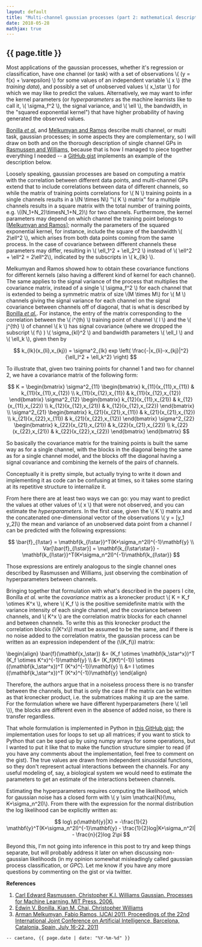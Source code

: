 ```yaml
---
layout: default
title: "Multi-channel gaussian processes (part 2: mathematical description)"
date: 2018-05-28
mathjax: true
---
```


## {{ page.title }}

  Most applications of the gaussian processes, whether it's regression or classification, have one channel (or task) with a set of observations \\( (y = f(x) + \varepsilon) \\) for some values of an independent variable \\( x \\) (the _training data_), and possibly a set of unobserved values \\( x_\star \\) for which we may like to predict the values.
Alternatively, we may want to infer the kernel parameters (or _hyperparameters_ as the machine learnists like to call it, \\( \sigma_f^2 \\), the signal variance, and \\( \ell \\), the bandwidth, in the "squared exponential kernel") that have higher probability of having generated the observed values.
<!-- As described by [Rasmussen and Williams Gaussian](http://www.gaussianprocess.org/gpml/) -- and apparently in -->

[Bonilla _et al._](https://papers.nips.cc/paper/3189-multi-task-gaussian-process-prediction) and [Melkumyan and Ramos](https://www.ijcai.org/Proceedings/11/Papers/238.pdf) describe multi channel, or multi task, gaussian processes; in some aspects they are complementary, so I will draw on both and on the thorough description of single channel GPs in [Rasmussen and Williams](http://www.gaussianprocess.org/gpml/), because that is how I managed to piece together everything I needed -- a [GitHub gist](https://gist.github.com/caesoma) implements an example of the description below.

Loosely speaking, gaussian processes are based on computing a matrix with the correlation between different data points, and multi-channel GPs extend that to include correlations between data of different channels, so while the matrix of training points correlations for \\( N \\) training points in a single channels results in a \\(N \times N\\) "\\( K \\) matrix" for a multiple channels results in a square matrix with the total number of training points, e.g. \\((N_1+N_2)\timesN_1+N_2)\\) for two channels.
Furthermore, the kernel parameters may depend on which channel the training point belongs to [[Melkumyan and Ramos](https://www.ijcai.org/Proceedings/11/Papers/238.pdf)]; normally the parameters of the squared exponential kernel, for instance, include the square of the bandwidth \\( 2\ell^2 \\), which arises from both data points coming from the same process.
In the case of covariance between different channels these parameters may differ, resulting in \\( \ell_1^2 + \ell_2^2 \\) instead of \\( \ell^2 + \ell^2 = 2\ell^2\\), indicated by the subscripts in \\( k_{lk} \\).

  Melkumyan and Ramos showed how to obtain these covariance functions for different kernels (also having a different kind of kernel for each channel).
The same applies to the signal variance of the process that multiplies the covariance matrix, instead of a single \\( \sigma_f^2 \\) for each channel that is extended to being a symmetric matrix of size \\(M \times M\\) for \\( M \\) channels giving the signal variance for each channel on the signal covariance between channels off of diagonal, that is what is described by [Bonilla _et al._](https://papers.nips.cc/paper/3189-multi-task-gaussian-process-prediction).
For instance, the entry of the matrix corresponding to the correlation between the \\( i^{th} \\) training point of channel \\( l \\) and the \\( j^{th} \\) of channel \\( k \\) has signal covariance (where we dropped the subscript \\( f\\) ) \\( \sigma_{kl}^2 \\) and bandwidth parameters \\( \ell_l \\) and \\( \ell_k \\), given then by

$$ k_{lk}(x_{li},x_{kj}) = \sigma^2_{lk} exp \left( \frac{-|x_{li}-x_{kj}|^2}{\ell_l^2 + \ell_k^2} \right) $$

<!-- where  \\(r = x_{11}-x_{21}\\). -->
To illustrate that, given two training points for channel 1 and two for channel 2, we have a covariance matrix of the following form:

$$ K = \begin{bmatrix} \sigma^2_{11} \begin{bmatrix} k_{11}(x_{11},x_{11}) & k_{11}(x_{11},x_{12}) \\ k_{11}(x_{12},x_{11}) & k_{11}(x_{12},x_{12}) \end{bmatrix} \sigma^2_{12} \begin{bmatrix} k_{12}(x_{11},x_{21}) & k_{12}(x_{11},x_{22}) \\ k_{12}(x_{12},x_{21}) & k_{12}(x_{12},x_{22}) \end{bmatrix} \\ \sigma^2_{21} \begin{bmatrix} k_{21}(x_{21},x_{11}) & k_{21}(x_{21},x_{12}) \\ k_{21}(x_{22},x_{11}) & k_{21}(x_{22},x_{12}) \end{bmatrix} \sigma^2_{22} \begin{bmatrix} k_{22}(x_{21},x_{21}) & k_{22}(x_{21},x_{22}) \\ k_{22}(x_{22},x_{21}) & k_{22}(x_{22},x_{22}) \end{bmatrix} \end{bmatrix} $$

<!-- ![Kmatrix](/images/latexit/Kmatrix.png) -->

<!-- [//]: # (K = \\\begin{bmatrix} k_{11}(x_{11},x_{11}) & k_{11}(x_{11},x_{12}) & k_{12}(x_{11},x_{21}) & k_{12}(x_{11},x_{22}) \\ k_{11}(x_{12},x_{11}) & k_{11}(x_{12},x_{12}) & k_{12}(x_{12},x_{21}) & k_{12}(x_{12},x_{22}) \\ k_{21}(x_{21},x_{11}) & k_{21}(x_{21},x_{12}) & k_{22}(x_{21},x_{21}) & k_{22}(x_{21},x_{22}) \\ k_{21}(x_{22},x_{11}) & k_{21}(x_{22},x_{12}) & k_{22}(x_{22},x_{21}) & k_{22}(x_{22},x_{22}) \\end{bmatrix}) -->

  So basically the covariance matrix for the training points is built the same way as for a single channel, with the blocks in the diagonal being the same as for a single channel model, and the blocks off the diagonal having a signal covariance and combining the kernels of the pairs of channels.

  Conceptually it is pretty simple, but actually trying to write it down and implementing it as code can be confusing at times, so it takes some staring at its repetitive structure to internalize it.

  From here there are at least two ways we can go: you may want to predict the values at other values of \\( x \\) that were not observed, and you can estimate the _hyperparameters_.
In the first case, given the \\( K \\) matrix and the concatenated one-dimensional vector of the observations \\( y = [y_1 y_2]\\) the mean and variance of an unobserved data point from a channel _l_ can be predicted with the following expressions:


$$ \bar{f}_{l\star} = \mathbf{k_{l\star}}^T(K+\sigma_n^2I)^{-1}\mathbf{y} \\
Var[\bar{f}_{l\star}] = \mathbf{k_{l\star\star}} - \mathbf{k_{l\star}}^T(K+\sigma_n^2I)^{-1}\mathbf{k_{l\star}} $$

Those expressions are entirely analogous to the single channel ones described by Rasmussen and Williams, just observing the combination of hyperparameters between channels.

  Bringing together that formulation with what's described in the papers I cite, Bonilla _et al._ write the _covariance_ matrix as a kronecker product \\( K = K_f \otimes K^x \\), where \\( K_f \\) is the positive semidefinite matrix with the variance intensity of each single channel, and the covariance between channels, and \\( K^x \\) are the correlation matrix blocks for each channel and between channels. To write this as this kronecker product the correlation blocks (\\(K^x\\)) must be assumed to be the same, and if there is no noise added to the correlation matrix, the gaussian process can be written as an expression independent of the (\\(K_f\\)) matrix:

\begin{align} \\bar{f}(\\mathbf{x_\star}) &= (K_f \\otimes \\mathbf{k_\star^x})^T (K_f \\otimes K^x)^{-1}\\mathbf{y} \\\\ &= (K_f(Kf)^{-1}) \\otimes ((\\mathbf{k_\star^x})^T (K^x)^{-1})\\mathbf{y} \\\\ &= I \\otimes ((\\mathbf{k_\star^x})^T (K^x)^{-1})\\mathbf{y} \end{align}

  Therefore, the authors argue that in a noiseless process there is no transfer between the channels, but that is only the case if the matrix can be written as that kronecker product, i.e. the submatrices making it up are the same. For the formulation where we have different hyperparameters (here \\( \ell \\)), the blocks are different even in the absence of added noise, so there is transfer regardless.

  That whole formulation is implemented in Python in [this GitHub gist](https://gist.github.com/caesoma/ee16f5fbcca8c9dfb9eb03cf34837896); the implementation uses for loops to set up all matrices; if you want to stick to Python that can be sped up by using numpy arrays for some operations, but I wanted to put it like that to make the function structure simpler to read (if you have any comments about the implementation, feel free to comment on the gist).
The true values are drawn from independent sinusoidal functions, so they don't represent actual interactions between the channels. For any useful modeling of, say, a biological system we would need to estimate the parameters to get an estimate of the interactions between channels.

  Estimating the hyperparameters requires computing the likelihood, which for gaussian noise has a closed form with \\( y \sim \mathcal{N}(\mu, K+\sigma_n^2I)\\). From there with the expression for the normal distribution the log likelihood can be explicitly written as:

$$ log\ p(\mathbf{y}|X) = -\frac{1}{2} \mathbf{y}^T(K+\sigma_n^2I)^{-1}\mathbf{y} - \frac{1}{2}log|K+\sigma_n^2I| - \frac{n}{2}log 2\pi $$

Beyond this, I'm not going into inference in this post to try and keep things separate, but will probably address it later on when discussing non-gaussian likelihoods (in my opinion somewhat misleadingly called gaussian process classification, or _GPC_).
Let me know if you have any more questions by commenting on the gist or via twitter.

**References**
1. [Carl Edward Rasmussen, Christopher K.I. Williams Gaussian. Processes for Machine Learning. MIT Press. 2006.](http://www.gaussianprocess.org/gpml/)
2. [Edwin V. Bonilla, Kian M. Chai, Christopher Williams](https://papers.nips.cc/paper/3189-multi-task-gaussian-process-prediction)
3. [Arman Melkumyan, Fabio Ramos, IJCAI 2011, Proceedings of the 22nd International Joint Conference on Artificial Intelligence, Barcelona, Catalonia, Spain, July 16-22, 2011](https://www.ijcai.org/Proceedings/11/Papers/238.pdf)

`-- caetano, {{ page.date | date: "%Y-%m-%d" }}`

<!-- [//]: # ()
4. [David J.C. MacKay. Introduction to Gaussian Processes. In Bishop, C.M. editor, Neural Networks and Machine Learning. pp 84-92. Springer-Verlag. 1998.](http://www.inference.org.uk/mackay/gpB.pdf)
5. [Christopher Bishop. Pattern Recognition and Machine Learning. pp 311. Springer. 2006.](http://users.isr.ist.utl.pt/~wurmd/Livros/school/Bishop%20-%20Pattern%20Recognition%20And%20Machine%20Learning%20-%20Springer%20%202006.pdf)
-->
